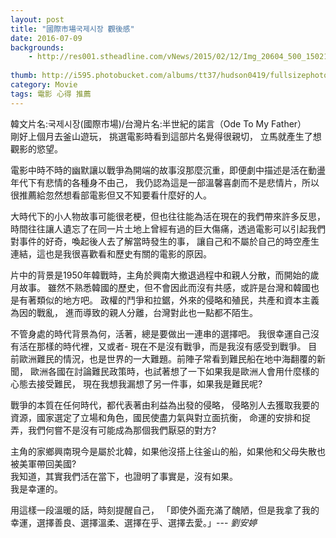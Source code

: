 ```yaml
---
layout: post
title: "國際市場국제시장 觀後感"
date: 2016-07-09
backgrounds:
    - http://res001.stheadline.com/vNews/2015/02/12/Img_20604_500_150212152104.jpg
  
thumb: http://i595.photobucket.com/albums/tt37/hudson0419/fullsizephoto530293_zpssdkw9qsy.jpg?t=1433233885
category: Movie
tags: 電影 心得 推薦
---
```

   
   
   韓文片名:국제시장(國際市場)/台灣片名:半世紀的諾言（Ode To My Father）   
   剛好上個月去釜山遊玩，
   挑選電影時看到這部片名覺得很親切，
   立馬就產生了想觀影的慾望。
   
   電影中時不時的幽默讓以戰爭為開端的故事沒那麼沉重，即便劇中描述是活在動盪年代下有悲情的各種身不由己，
   我仍認為這是一部溫馨喜劇而不是悲情片，所以很推薦給忽然想看部電影但又不知要看什麼好的人。
   
   大時代下的小人物故事可能很老梗，但也往往能為活在現在的我們帶來許多反思，
   時間往往讓人遺忘了在同一片土地上曾經有過的巨大傷痛，透過電影可以引起我們對事件的好奇，喚起後人去了解當時發生的事，
   讓自己和不屬於自己的時空產生連結，這也是我很喜歡看和歷史有關的電影的原因。   
   
   片中的背景是1950年韓戰時，主角於興南大撤退過程中和親人分散，而開始的歲月故事。
   雖然不熟悉韓國的歷史，但不會因此而沒有共感，或許是台灣和韓國也是有著類似的地方吧。
   政權的鬥爭和拉鋸，外來的侵略和殖民，共產和資本主義為因的戰亂，
   進而導致的親人分離，台灣對此也一點都不陌生。
   
   不管身處的時代背景為何，活著，總是要做出一連串的選擇吧。
   我很幸運自己沒有活在那樣的時代裡，又或者- 
   現在不是沒有戰爭，而是我沒有感受到戰爭。
   目前歐洲難民的情況，也是世界的一大難題。前陣子常看到難民船在地中海翻覆的新聞，
   歐洲各國在討論難民政策時，也試著想了一下如果我是歐洲人會用什麼樣的心態去接受難民，
   現在我想我漏想了另一件事，如果我是難民呢?
   
   戰爭的本質在任何時代，都代表著由利益為出發的侵略，
   侵略別人去獲取我要的資源，國家選定了立場和角色，國民使盡力氣與對立面抗衡，
   命運的安排和捉弄，我們何嘗不是沒有可能成為那個我們厭惡的對方?
  
   主角的家鄉興南現今是屬於北韓，如果他沒搭上往釜山的船，如果他和父母失散也被美軍帶回美國?  
   我知道，其實我們活在當下，也證明了事實是，沒有如果。  
   我是幸運的。
   
   用這樣一段溫暖的話，時刻提醒自己，
   「即使外面充滿了醜陋，但是我拿了我的幸運，選擇善良、選擇溫柔、選擇在乎、選擇去愛。」--- *劉安婷*
